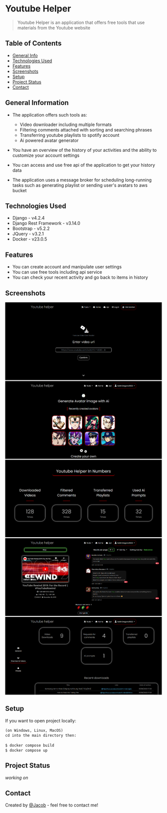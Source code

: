 # Youtube Helper
> Youtube Helper is an application that offers free tools that use materials from the Youtube website

## Table of Contents
* [General Info](#general-information)
* [Technologies Used](#technologies-used)
* [Features](#features)
* [Screenshots](#screenshots)
* [Setup](#setup)
* [Project Status](#project-status)
* [Contact](#contact)


## General Information
- The application offers such tools as:<br>
    - Video downloader including multiple formats<br>
    - Filtering comments attached with sorting and searching phrases<br>
    - Transferring youtube playlists to spotify account<br>
    - Ai powered avatar generator

- You have an overview of the history of your activities and the ability to customize your account settings
- You can access and use free api of the application to get your history data
- The application uses a message broker for scheduling long-running tasks such as generating playlist or sending user's avatars to aws bucket

## Technologies Used
- Django - v4.2.4
- Django Rest Framework - v3.14.0
- Bootstrap - v5.2.2
- JQuery - v3.2.1
- Docker - v23.0.5


## Features
- You can create account and manipulate user settings
- You can use free tools including api service
- You can check your recent activity and go back to items in history


## Screenshots
![Example screenshot](app/static/images/example_screenshot1.png)
![Example screenshot](app/static/images/example_screenshot2.png)
![Example screenshot](app/static/images/example_screenshot3.png)
![Example screenshot](app/static/images/example_screenshot4.png)
![Example screenshot](app/static/images/example_screenshot5.png)


## Setup
If you want to open project locally: 

```
(on Windows, Linux, MacOS) 
cd into the main directory then:

$ docker compose build
$ docker compose up
```

## Project Status
_working on_


## Contact
Created by [@Jacob](mailto:jwis02202@gmail.com) - feel free to contact me!
